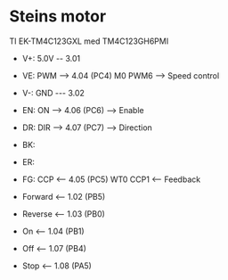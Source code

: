 # Steins motor

TI EK-TM4C123GXL med TM4C123GH6PMI

* V+:   5.0V -- 3.01
* VE:   PWM --> 4.04 (PC4) M0 PWM6 --> Speed control
* V-:   GND --- 3.02
* EN:   ON  --> 4.06 (PC6) --> Enable
* DR:   DIR --> 4.07 (PC7) --> Direction
* BK:
* ER:
* FG:   CCP <-- 4.05 (PC5) WT0 CCP1 <-- Feedback

* Forward <-- 1.02 (PB5)
* Reverse <-- 1.03 (PB0)
* On <-- 1.04 (PB1)
* Off <-- 1.07 (PB4)

* Stop <-- 1.08 (PA5)

